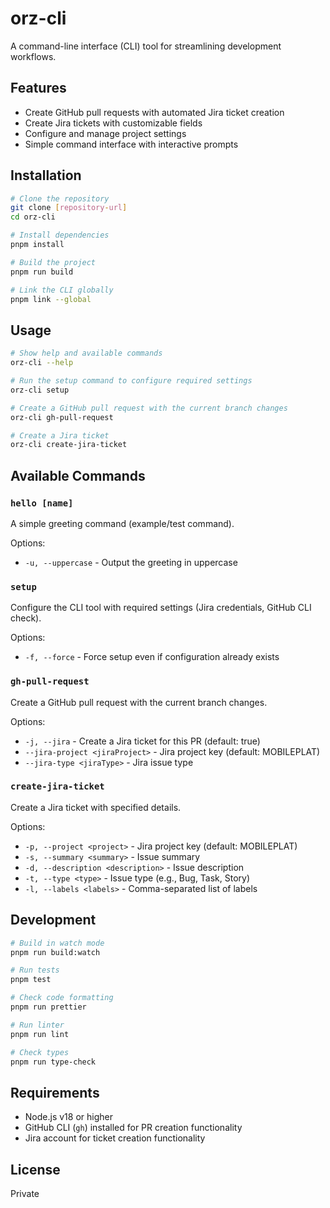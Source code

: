 # orz-cli

A command-line interface (CLI) tool for streamlining development workflows.

## Features

- Create GitHub pull requests with automated Jira ticket creation
- Create Jira tickets with customizable fields
- Configure and manage project settings
- Simple command interface with interactive prompts

## Installation

```bash
# Clone the repository
git clone [repository-url]
cd orz-cli

# Install dependencies
pnpm install

# Build the project
pnpm run build

# Link the CLI globally
pnpm link --global
```

## Usage

```bash
# Show help and available commands
orz-cli --help

# Run the setup command to configure required settings
orz-cli setup

# Create a GitHub pull request with the current branch changes
orz-cli gh-pull-request

# Create a Jira ticket
orz-cli create-jira-ticket
```

## Available Commands

### `hello [name]`

A simple greeting command (example/test command).

Options:

- `-u, --uppercase` - Output the greeting in uppercase

### `setup`

Configure the CLI tool with required settings (Jira credentials, GitHub CLI check).

Options:

- `-f, --force` - Force setup even if configuration already exists

### `gh-pull-request`

Create a GitHub pull request with the current branch changes.

Options:

- `-j, --jira` - Create a Jira ticket for this PR (default: true)
- `--jira-project <jiraProject>` - Jira project key (default: MOBILEPLAT)
- `--jira-type <jiraType>` - Jira issue type

### `create-jira-ticket`

Create a Jira ticket with specified details.

Options:

- `-p, --project <project>` - Jira project key (default: MOBILEPLAT)
- `-s, --summary <summary>` - Issue summary
- `-d, --description <description>` - Issue description
- `-t, --type <type>` - Issue type (e.g., Bug, Task, Story)
- `-l, --labels <labels>` - Comma-separated list of labels

## Development

```bash
# Build in watch mode
pnpm run build:watch

# Run tests
pnpm test

# Check code formatting
pnpm run prettier

# Run linter
pnpm run lint

# Check types
pnpm run type-check
```

## Requirements

- Node.js v18 or higher
- GitHub CLI (`gh`) installed for PR creation functionality
- Jira account for ticket creation functionality

## License

Private
